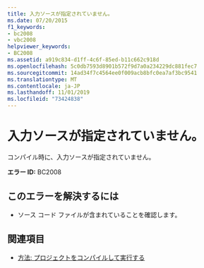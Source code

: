 ```yaml
---
title: 入力ソースが指定されていません。
ms.date: 07/20/2015
f1_keywords:
- bc2008
- vbc2008
helpviewer_keywords:
- BC2008
ms.assetid: a919c834-d1ff-4c6f-85ed-b11c662c918d
ms.openlocfilehash: 5c0db7593d8901b572f9d7a0a234229dc881fec7
ms.sourcegitcommit: 14ad34f7c4564ee0f009acb8bfc0ea7af3bc9541
ms.translationtype: MT
ms.contentlocale: ja-JP
ms.lasthandoff: 11/01/2019
ms.locfileid: "73424838"
---
```

# <a name="no-input-sources-specified"></a>入力ソースが指定されていません。
コンパイル時に、入力ソースが指定されていません。  
  
 **エラー ID:** BC2008  
  
## <a name="to-correct-this-error"></a>このエラーを解決するには  
  
- ソース コード ファイルが含まれていることを確認します。  
  
## <a name="see-also"></a>関連項目

- [方法: プロジェクトをコンパイルして実行する](/visualstudio/ide/compiling-and-building-in-visual-studio)
